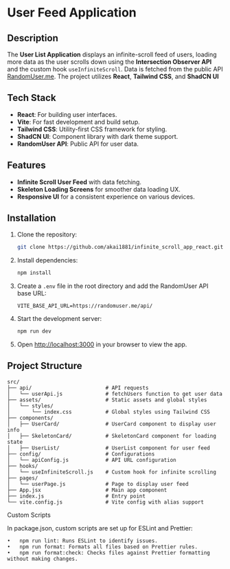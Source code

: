 # User Feed Application

## Description

The **User List Application** displays an infinite-scroll feed of users, loading more data as the user scrolls down using the **Intersection Observer API** and the custom hook `useInfiniteScroll`. Data is fetched from the public API [RandomUser.me](https://randomuser.me). The project utilizes **React**, **Tailwind CSS**, and **ShadCN UI**

## Tech Stack

-   **React**: For building user interfaces.
-   **Vite**: For fast development and build setup.
-   **Tailwind CSS**: Utility-first CSS framework for styling.
-   **ShadCN UI**: Component library with dark theme support.
-   **RandomUser API**: Public API for user data.

## Features

-   **Infinite Scroll User Feed** with data fetching.
-   **Skeleton Loading Screens** for smoother data loading UX.
-   **Responsive UI** for a consistent experience on various devices.

## Installation

1. Clone the repository:

    ```bash
    git clone https://github.com/akai1881/infinite_scroll_app_react.git

    ```

2. Install dependencies:

    ```bash
    npm install
    ```

3. Create a `.env` file in the root directory and add the RandomUser API base URL:

    ```env
    VITE_BASE_API_URL=https://randomuser.me/api/
    ```

4. Start the development server:

    ```bash
    npm run dev
    ```

5. Open [http://localhost:3000](http://localhost:3000) in your browser to view the app.

## Project Structure

```plaintext
src/
├── api/                        # API requests
│   └── userApi.js              # fetchUsers function to get user data
├── assets/                     # Static assets and global styles
│   └── styles/
│       └── index.css           # Global styles using Tailwind CSS
├── components/
│   ├── UserCard/               # UserCard component to display user info
│   ├── SkeletonCard/           # SkeletonCard component for loading state
│   ├── UserList/               # UserList component for user feed
├── config/                     # Configurations
│   └── apiConfig.js            # API URL configuration
├── hooks/
│   └── useInfiniteScroll.js    # Custom hook for infinite scrolling
├── pages/
│   └── userPage.js             # Page to display user feed
├── App.jsx                     # Main app component
├── index.js                    # Entry point
└── vite.config.js              # Vite config with alias support
```

Custom Scripts

In package.json, custom scripts are set up for ESLint and Prettier:

    •	npm run lint: Runs ESLint to identify issues.
    •	npm run format: Formats all files based on Prettier rules.
    •	npm run format:check: Checks files against Prettier formatting without making changes.
